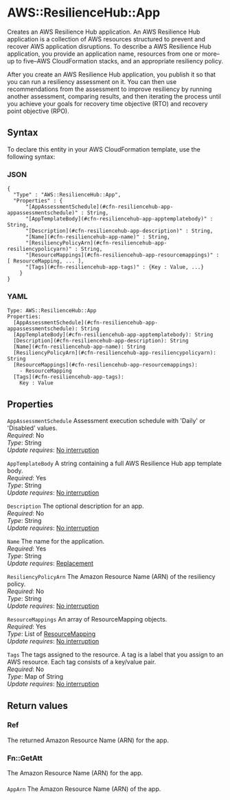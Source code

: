 # AWS::ResilienceHub::App<a name="aws-resource-resiliencehub-app"></a>

Creates an AWS Resilience Hub application\. An AWS Resilience Hub application is a collection of AWS resources structured to prevent and recover AWS application disruptions\. To describe a AWS Resilience Hub application, you provide an application name, resources from one or more–up to five–AWS CloudFormation stacks, and an appropriate resiliency policy\.

After you create an AWS Resilience Hub application, you publish it so that you can run a resiliency assessment on it\. You can then use recommendations from the assessment to improve resiliency by running another assessment, comparing results, and then iterating the process until you achieve your goals for recovery time objective \(RTO\) and recovery point objective \(RPO\)\.

## Syntax<a name="aws-resource-resiliencehub-app-syntax"></a>

To declare this entity in your AWS CloudFormation template, use the following syntax:

### JSON<a name="aws-resource-resiliencehub-app-syntax.json"></a>

```
{
  "Type" : "AWS::ResilienceHub::App",
  "Properties" : {
      "[AppAssessmentSchedule](#cfn-resiliencehub-app-appassessmentschedule)" : String,
      "[AppTemplateBody](#cfn-resiliencehub-app-apptemplatebody)" : String,
      "[Description](#cfn-resiliencehub-app-description)" : String,
      "[Name](#cfn-resiliencehub-app-name)" : String,
      "[ResiliencyPolicyArn](#cfn-resiliencehub-app-resiliencypolicyarn)" : String,
      "[ResourceMappings](#cfn-resiliencehub-app-resourcemappings)" : [ ResourceMapping, ... ],
      "[Tags](#cfn-resiliencehub-app-tags)" : {Key : Value, ...}
    }
}
```

### YAML<a name="aws-resource-resiliencehub-app-syntax.yaml"></a>

```
Type: AWS::ResilienceHub::App
Properties: 
  [AppAssessmentSchedule](#cfn-resiliencehub-app-appassessmentschedule): String
  [AppTemplateBody](#cfn-resiliencehub-app-apptemplatebody): String
  [Description](#cfn-resiliencehub-app-description): String
  [Name](#cfn-resiliencehub-app-name): String
  [ResiliencyPolicyArn](#cfn-resiliencehub-app-resiliencypolicyarn): String
  [ResourceMappings](#cfn-resiliencehub-app-resourcemappings): 
    - ResourceMapping
  [Tags](#cfn-resiliencehub-app-tags): 
    Key : Value
```

## Properties<a name="aws-resource-resiliencehub-app-properties"></a>

`AppAssessmentSchedule`  <a name="cfn-resiliencehub-app-appassessmentschedule"></a>
 Assessment execution schedule with 'Daily' or 'Disabled' values\.   
*Required*: No  
*Type*: String  
*Update requires*: [No interruption](https://docs.aws.amazon.com/AWSCloudFormation/latest/UserGuide/using-cfn-updating-stacks-update-behaviors.html#update-no-interrupt)

`AppTemplateBody`  <a name="cfn-resiliencehub-app-apptemplatebody"></a>
A string containing a full AWS Resilience Hub app template body\.  
*Required*: Yes  
*Type*: String  
*Update requires*: [No interruption](https://docs.aws.amazon.com/AWSCloudFormation/latest/UserGuide/using-cfn-updating-stacks-update-behaviors.html#update-no-interrupt)

`Description`  <a name="cfn-resiliencehub-app-description"></a>
The optional description for an app\.  
*Required*: No  
*Type*: String  
*Update requires*: [No interruption](https://docs.aws.amazon.com/AWSCloudFormation/latest/UserGuide/using-cfn-updating-stacks-update-behaviors.html#update-no-interrupt)

`Name`  <a name="cfn-resiliencehub-app-name"></a>
The name for the application\.  
*Required*: Yes  
*Type*: String  
*Update requires*: [Replacement](https://docs.aws.amazon.com/AWSCloudFormation/latest/UserGuide/using-cfn-updating-stacks-update-behaviors.html#update-replacement)

`ResiliencyPolicyArn`  <a name="cfn-resiliencehub-app-resiliencypolicyarn"></a>
The Amazon Resource Name \(ARN\) of the resiliency policy\.  
*Required*: No  
*Type*: String  
*Update requires*: [No interruption](https://docs.aws.amazon.com/AWSCloudFormation/latest/UserGuide/using-cfn-updating-stacks-update-behaviors.html#update-no-interrupt)

`ResourceMappings`  <a name="cfn-resiliencehub-app-resourcemappings"></a>
An array of ResourceMapping objects\.  
*Required*: Yes  
*Type*: List of [ResourceMapping](aws-properties-resiliencehub-app-resourcemapping.md)  
*Update requires*: [No interruption](https://docs.aws.amazon.com/AWSCloudFormation/latest/UserGuide/using-cfn-updating-stacks-update-behaviors.html#update-no-interrupt)

`Tags`  <a name="cfn-resiliencehub-app-tags"></a>
The tags assigned to the resource\. A tag is a label that you assign to an AWS resource\. Each tag consists of a key/value pair\.  
*Required*: No  
*Type*: Map of String  
*Update requires*: [No interruption](https://docs.aws.amazon.com/AWSCloudFormation/latest/UserGuide/using-cfn-updating-stacks-update-behaviors.html#update-no-interrupt)

## Return values<a name="aws-resource-resiliencehub-app-return-values"></a>

### Ref<a name="aws-resource-resiliencehub-app-return-values-ref"></a>

The returned Amazon Resource Name \(ARN\) for the app\.

### Fn::GetAtt<a name="aws-resource-resiliencehub-app-return-values-fn--getatt"></a>

The Amazon Resource Name \(ARN\) for the app\.

#### <a name="aws-resource-resiliencehub-app-return-values-fn--getatt-fn--getatt"></a>

`AppArn`  <a name="AppArn-fn::getatt"></a>
The Amazon Resource Name \(ARN\) of the app\.